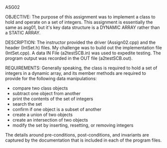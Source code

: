 ASG02

OBJECTIVE: 
The purpose of this assignment was to implement a class to hold and operate on a set of integers. This assignment is essentially the same as asg01, but it's key data structure is a DYNAMIC ARRAY rather than a STATIC ARRAY.

DESCRIPTION: 
The instructor provided the driver (Assign02.cpp) and the header (IntSet.h) files. 
My challenge was to build out the implementation file (IntSet.cpp). 
A data IN File (a2testSCB.in) was used to expedite testing. 
The program output was recorded in the OUT file (a2testSCB.out).

REQUIREMENTS: 
Generally speaking, the class is required to hold a set of integers in a dynamic array, and its member methods are required to provide for the following data manipulations:
- compare two class objects
- subtract one object from another
- print the contents of the set of integers
- search the set
- confirm if one object is a subset of another
- create a union of two objects
- create an intersection of two objects
- modify the set by inserting, resetting, or removing integers

The details around pre-conditions, post-conditions, and invariants are captured by the documentation that is included in each of the program files.
